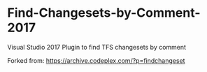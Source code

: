 # Find-Changesets-by-Comment-2017
Visual Studio 2017 Plugin to find TFS changesets by comment

Forked from: https://archive.codeplex.com/?p=findchangeset
